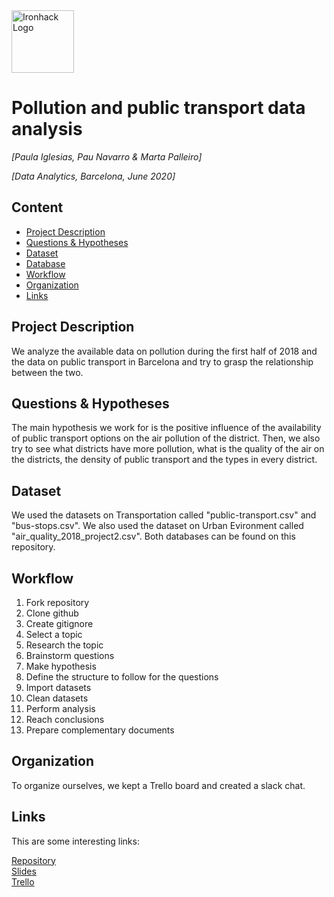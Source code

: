 <img src="https://bit.ly/2VnXWr2" alt="Ironhack Logo" width="100"/>

# Pollution and public transport data analysis
*[Paula Iglesias, Pau Navarro & Marta Palleiro]*

*[Data Analytics, Barcelona, June 2020]*

## Content
- [Project Description](#project-description)
- [Questions & Hypotheses](#questions-hypotheses)
- [Dataset](#dataset)
- [Database](#database)
- [Workflow](#workflow)
- [Organization](#organization)
- [Links](#links)


## Project Description
We analyze the available data on pollution during the first half of 2018 and the data on public transport in Barcelona and try to grasp the relationship between the two.

## Questions & Hypotheses
The main hypothesis we work for is the positive influence of the availability of public transport options on the air pollution of the district. Then, we also try to see what districts have more pollution, what is the quality of the air on the districts, the density of public transport and the types in every district.

## Dataset
We used the datasets on Transportation called "public-transport.csv" and "bus-stops.csv".
We also used the dataset on Urban Evironment called "air_quality_2018_project2.csv".
Both databases can be found on this repository.

## Workflow
1. Fork repository
2. Clone github
3. Create gitignore
4. Select a topic
5. Research the topic
6. Brainstorm questions
7. Make hypothesis
8. Define the structure to follow for the questions
9. Import datasets
10. Clean datasets
11. Perform analysis
12. Reach conclusions
13. Prepare complementary documents

## Organization
To organize ourselves, we kept a Trello board and created a slack chat.

## Links
This are some interesting links:

[Repository](https://github.com/paunavarrogaspar/Project-Week-2-Barcelona/)  
[Slides](https://slides.com/)  
[Trello](https://trello.com/b/CJBijEme/project2-dataftjun)  
